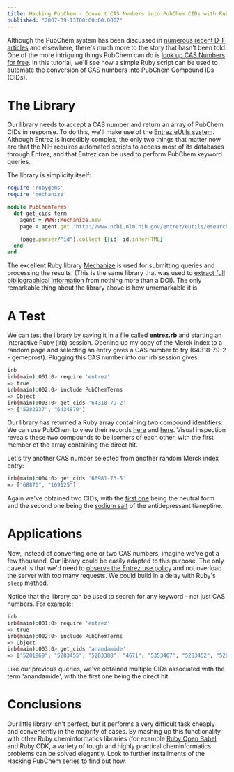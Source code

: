 ```yaml
---
title: Hacking PubChem - Convert CAS Numbers into PubChem CIDs with Ruby
published: "2007-09-13T00:00:00.000Z"
---
```


Although the PubChem system has been discussed in [numerous recent D-F articles](http://depth-first.com/articles/tag/pubchem) and elsewhere, there's much more to the story that hasn't been told. One of the more intriguing things PubChem can do is [look up CAS Numbers for free](http://depth-first.com/articles/2007/05/21/simple-cas-number-lookup-with-pubchem). In this tutorial, we'll see how a simple Ruby script can be used to automate the conversion of CAS numbers into PubChem Compound IDs (CIDs).

# The Library

Our library needs to accept a CAS number and return an array of PubChem CIDs in response. To do this, we'll make use of the [Entrez eUtils system](http://eutils.ncbi.nlm.nih.gov/entrez/query/static/eutils_help.html). Although Entrez is incredibly complex, the only two things that matter now are that the NIH requires automated scripts to access most of its databases through Entrez, and that Entrez can be used to perform PubChem keyword queries.

The library is simplicity itself:

```ruby
require 'rubygems'
require 'mechanize'

module PubChemTerms
  def get_cids term
    agent = WWW::Mechanize.new
    page = agent.get "http://www.ncbi.nlm.nih.gov/entrez/eutils/esearch.fcgi?db=pccompound&retmax=100&term=#{term}"

    (page.parser/"id").collect {|id| id.innerHTML}
  end
end
```

The excellent Ruby library <a href="http://mechanize.rubyforge.org/">Mechanize</a> is used for submitting queries and processing the results. (This is the same library that was used to <a href="http://depth-first.com/articles/2007/06/27/easily-convert-publisher-urls-and-dois-to-bibliographical-citations-synthesis-synlett-ruby-and-mechanize">extract full bibliographical information</a> from nothing more than a DOI). The only remarkable thing about the library above is how unremarkable it is.

# A Test

We can test the library by saving it in a file called <strong>entrez.rb</strong> and starting an interactive Ruby (irb) session. Opening up my copy of the Merck index to a random page and selecting an entry gives a CAS number to try (64318-79-2 - gemeprost). Plugging this CAS number into our irb session gives:

```bash
irb
irb(main):001:0> require 'entrez'
=> true
irb(main):002:0> include PubChemTerms
=> Object
irb(main):003:0> get_cids '64318-79-2'
=> ["5282237", "6434870"]
```

Our library has returned a Ruby array containing two compound identifiers. We can use PubChem to view their records [here](http://pubchem.ncbi.nlm.nih.gov/summary/summary.cgi?cid=5282237) and [here](http://pubchem.ncbi.nlm.nih.gov/summary/summary.cgi?cid=6434870). Visual inspection reveals these two compounds to be isomers of each other, with the first member of the array containing the direct hit.

Let's try another CAS number selected from another random Merck index entry:

```bash
irb(main):004:0> get_cids '66981-73-5'
=> ["68870", "169125"]
```

Again we've obtained two CIDs, with the [first one](http://pubchem.ncbi.nlm.nih.gov/summary/summary.cgi?cid=68870) being the neutral form and the second one being the [sodium salt](http://pubchem.ncbi.nlm.nih.gov/summary/summary.cgi?cid=169125) of the antidepressant tianeptine.

# Applications

Now, instead of converting one or two CAS numbers, imagine we've got a few thousand. Our library could be easily adapted to this purpose. The only caveat is that we'd need to [observe the Entrez use policy](http://eutils.ncbi.nlm.nih.gov/entrez/query/static/eutils_help.html#UserSystemRequirements) and not overload the server with too many requests. We could build in a delay with Ruby's <code>sleep</code> method.

Notice that the library can be used to search for any keyword - not just CAS numbers. For example:

```bash
irb
irb(main):001:0> require 'entrez'
=> true
irb(main):002:0> include PubChemTerms
=> Object
irb(main):003:0> get_cids 'anandamide'
=> ["5281969", "5283455", "5283388", "4671", "5353407", "5283452", "5283456", "5283451", "5283450", "5283449", "5283448", "5283447", "5283445", "5283444"]
```

Like our previous queries, we've obtained multiple CIDs associated with the term 'anandamide', with the first one being the direct hit.

# Conclusions

Our little library isn't perfect, but it performs a very difficult task cheaply and conveniently in the majority of cases. By mashing up this functionality with other Ruby cheminformatics libraries (for example [Ruby Open Babel](/articles/2007/04/09/painless-installation-of-ruby-open-babel) and Ruby CDK, a variety of tough and highly practical cheminformatics problems can be solved elegantly. Look to further installments of the Hacking PubChem series to find out how.
